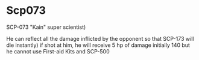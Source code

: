 # Scp073
SCP-073 "Kain" super scientist)

He can reflect all the damage inflicted 
by the opponent so that SCP-173 will die instantly) 
if shot at him, he will receive 5 hp of damage 
initially 140 
but he cannot use First-aid Kits and SCP-500
